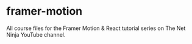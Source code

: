 # framer-motion

All course files for the Framer Motion &amp; React tutorial series on The Net Ninja YouTube channel.
